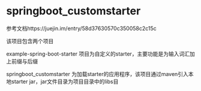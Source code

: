 # springboot_customstarter
参考文档https://juejin.im/entry/58d37630570c350058c2c15c

该项目包含两个项目

example-spring-boot-starter 项目为自定义的starter，主要功能是为输入词汇加上前缀与后缀

springboot_customstarter 为加载starter的应用程序，该项目通过maven引入本地starter jar，jar文件目录为项目目录中的libs目
